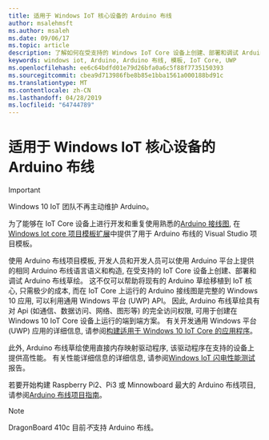 ```yaml
---
title: 适用于 Windows IoT 核心设备的 Arduino 布线
author: msalehmsft
ms.author: msaleh
ms.date: 09/06/17
ms.topic: article
description: 了解如何在受支持的 Windows IoT Core 设备上创建、部署和调试 Arduino 接线草图。
keywords: windows iot, Arduino, Arduino 布线, 模板, IoT Core, UWP
ms.openlocfilehash: ee6c64bdfd01e79d26bfa0a6c5f88f7735150393
ms.sourcegitcommit: cbea9d713986fbe8b85e1bba1561a000188bd91c
ms.translationtype: MT
ms.contentlocale: zh-CN
ms.lasthandoff: 04/28/2019
ms.locfileid: "64744789"
---
```

# <a name="arduino-wiring-for-windows-iot-core-devices"></a>适用于 Windows IoT 核心设备的 Arduino 布线

> [!IMPORTANT]
> Windows 10 IoT 团队不再主动维护 Arduino。

为了能够在 IoT Core 设备上进行开发和重复使用熟悉的[Arduino 接线图](https://www.arduino.cc/en/Reference/HomePage), 在[Windows Iot core 项目模板扩展](https://go.microsoft.com/fwlink/?linkid=847472)中提供了用于 Arduino 布线的 Visual Studio 项目模板。

使用 Arduino 布线项目模板, 开发人员和开发人员可以使用 Arduino 平台上提供的相同 Arduino 布线语言语义和构造, 在受支持的 IoT Core 设备上创建、部署和调试 Arduino 布线草绘。 这不仅可以帮助将现有的 Arduino 草绘移植到 IoT 核心, 只需极少的成本, 而在 IoT Core 上运行的 Arduino 接线图是完整的 Windows 10 应用, 可以利用通用 Windows 平台 (UWP) API。 因此, Arduino 布线草绘具有对 Api (如通信、数据访问、网络、图形等) 的完全访问权限, 可用于创建在 Windows 10 IoT Core 设备上运行的端到端方案。 有关开发通用 Windows 平台 (UWP) 应用的详细信息, 请参阅[构建适用于 Windows 10 IoT Core 的应用程序](../develop-your-app/BuildingAppsForIoTCore.md)。

此外, Arduino 布线草绘使用直接内存映射驱动程序, 该驱动程序在支持的设备上提供高性能。 有关性能详细信息的详细信息, 请参阅[Windows IoT 闪电性能测试](../develop-your-app/LightningPerformance.md)报告。

若要开始构建 Raspberry Pi2、Pi3 或 Minnowboard 最大的 Arduino 布线项目, 请参阅[Arduino 布线项目指南](ArduinoWiringProjectGuide.md)。

> [!NOTE]
> DragonBoard 410c 目前*不*支持 Arduino 布线。
